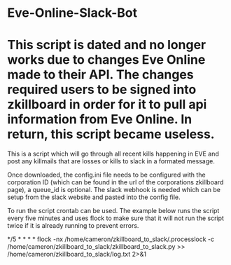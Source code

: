 # Eve-Online-Slack-Bot

# This script is dated and no longer works due to changes Eve Online made to their API. The changes required users to be signed into zkillboard in order for it to pull api information from Eve Online. In return, this script became useless.

This is a script which will go through all recent kills happening in EVE and post any killmails that are losses or kills to slack in a formated message.


Once downloaded, the config.ini file needs to be configured with the corporation ID (which can be found in the url of the corporations zkillboard page), a queue_id is optional. The slack webhook is needed which can be setup from the slack website and pasted into the config file.


To run the script crontab can be used. The example below runs the script every five minutes and uses flock to make sure that it will not run the script twice if it is already running to prevent errors.

*/5 * * * * flock -nx /home/cameron/zkillboard_to_slack/.processlock -c /home/cameron/zkillboard_to_slack/zkillboard_to_slack.py >> /home/cameron/zkillboard_to_slack/log.txt 2>&1
